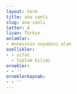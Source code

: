 ```yaml
---
layout: term
title: ana sanlı
slug: ana-sanli
letter: A
lisan: Türkçe
anlamlar:
- Annesinin soyadını alan
ozellikler:
- - sıfat
  - toplum bilimi
ornekler:
- - ''
orneklerkaynak:
- - ''
---
```

